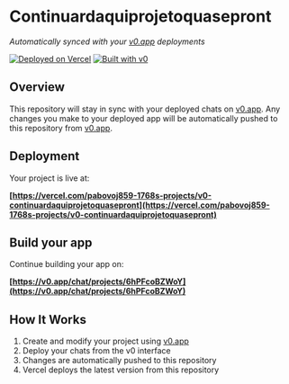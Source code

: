 # Continuardaquiprojetoquasepront

*Automatically synced with your [v0.app](https://v0.app) deployments*

[![Deployed on Vercel](https://img.shields.io/badge/Deployed%20on-Vercel-black?style=for-the-badge&logo=vercel)](https://vercel.com/pabovoj859-1768s-projects/v0-continuardaquiprojetoquasepront)
[![Built with v0](https://img.shields.io/badge/Built%20with-v0.app-black?style=for-the-badge)](https://v0.app/chat/projects/6hPFcoBZWoY)

## Overview

This repository will stay in sync with your deployed chats on [v0.app](https://v0.app).
Any changes you make to your deployed app will be automatically pushed to this repository from [v0.app](https://v0.app).

## Deployment

Your project is live at:

**[https://vercel.com/pabovoj859-1768s-projects/v0-continuardaquiprojetoquasepront](https://vercel.com/pabovoj859-1768s-projects/v0-continuardaquiprojetoquasepront)**

## Build your app

Continue building your app on:

**[https://v0.app/chat/projects/6hPFcoBZWoY](https://v0.app/chat/projects/6hPFcoBZWoY)**

## How It Works

1. Create and modify your project using [v0.app](https://v0.app)
2. Deploy your chats from the v0 interface
3. Changes are automatically pushed to this repository
4. Vercel deploys the latest version from this repository